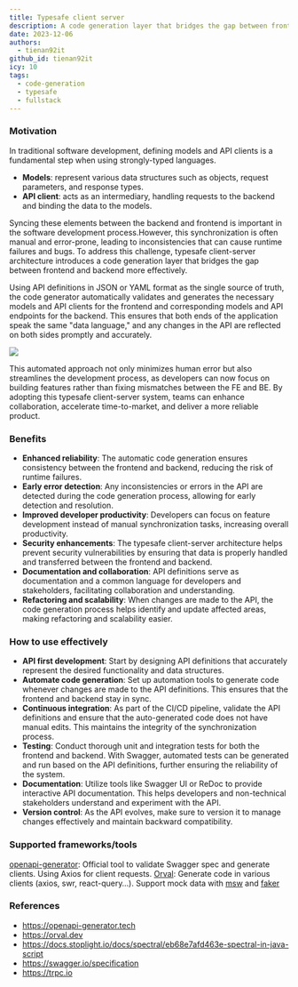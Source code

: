 ```yaml
---
title: Typesafe client server
description: A code generation layer that bridges the gap between frontend and backend more effectively.
date: 2023-12-06
authors:
  - tienan92it
github_id: tienan92it
icy: 10
tags:
  - code-generation
  - typesafe
  - fullstack
---
```


### Motivation

In traditional software development, defining models and API clients is a fundamental step when using strongly-typed languages.

- **Models**: represent various data structures such as objects, request parameters, and response types.
- **API client**: acts as an intermediary, handling requests to the backend and binding the data to the models.

Syncing these elements between the backend and frontend is important in the software development process.However, this synchronization is often manual and error-prone, leading to inconsistencies that can cause runtime failures and bugs.
To address this challenge, typesafe client-server architecture introduces a code generation layer that bridges the gap between frontend and backend more effectively.

Using API definitions in JSON or YAML format as the single source of truth, the code generator automatically validates and generates the necessary models and API clients for the frontend and corresponding models and API endpoints for the backend. This ensures that both ends of the application speak the same "data language," and any changes in the API are reflected on both sides promptly and accurately.

![](assets/typesafe-client-server.webp)

This automated approach not only minimizes human error but also streamlines the development process, as developers can now focus on building features rather than fixing mismatches between the FE and BE. By adopting this typesafe client-server system, teams can enhance collaboration, accelerate time-to-market, and deliver a more reliable product.

### Benefits

- **Enhanced reliability**: The automatic code generation ensures consistency between the frontend and backend, reducing the risk of runtime failures.
- **Early error detection**: Any inconsistencies or errors in the API are detected during the code generation process, allowing for early detection and resolution.
- **Improved developer productivity**: Developers can focus on feature development instead of manual synchronization tasks, increasing overall productivity.
- **Security enhancements**: The typesafe client-server architecture helps prevent security vulnerabilities by ensuring that data is properly handled and transferred between the frontend and backend.
- **Documentation and collaboration**: API definitions serve as documentation and a common language for developers and stakeholders, facilitating collaboration and understanding.
- **Refactoring and scalability**: When changes are made to the API, the code generation process helps identify and update affected areas, making refactoring and scalability easier.

### How to use effectively

- **API first development**: Start by designing API definitions that accurately represent the desired functionality and data structures.
- **Automate code generation**: Set up automation tools to generate code whenever changes are made to the API definitions. This ensures that the frontend and backend stay in sync.
- **Continuous integration**: As part of the CI/CD pipeline, validate the API definitions and ensure that the auto-generated code does not have manual edits. This maintains the integrity of the synchronization process.
- **Testing**: Conduct thorough unit and integration tests for both the frontend and backend. With Swagger, automated tests can be generated and run based on the API definitions, further ensuring the reliability of the system.
- **Documentation**: Utilize tools like Swagger UI or ReDoc to provide interactive API documentation. This helps developers and non-technical stakeholders understand and experiment with the API.
- **Version control**: As the API evolves, make sure to version it to manage changes effectively and maintain backward compatibility.

### Supported frameworks/tools

[openapi-generator](https://openapi-generator.tech/): Official tool to validate Swagger spec and generate clients. Using Axios for client requests.
[Orval](https://next.orval.dev/): Generate code in various clients (axios, swr, react-query…). Support mock data with [msw](https://mswjs.io/) and [faker](https://fakerjs.dev/)

### References

- https://openapi-generator.tech
- https://orval.dev
- https://docs.stoplight.io/docs/spectral/eb68e7afd463e-spectral-in-java-script
- https://swagger.io/specification
- https://trpc.io
